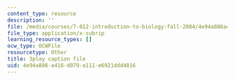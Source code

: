 ```yaml
---
content_type: resource
description: ''
file: /media/courses/7-012-introduction-to-biology-fall-2004/4e94a886a416d079a111e6921ddd4816_VTWmccDMlDw.srt
file_type: application/x-subrip
learning_resource_types: []
ocw_type: OCWFile
resourcetype: Other
title: 3play caption file
uid: 4e94a886-a416-d079-a111-e6921ddd4816
---
```

